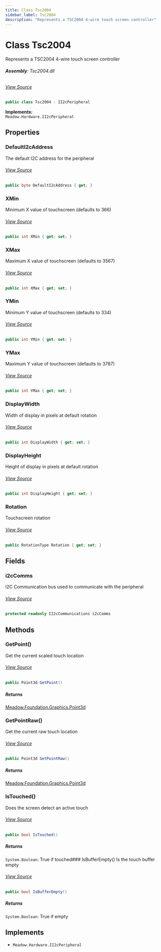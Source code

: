 ```yaml
---
title: Class Tsc2004
sidebar_label: Tsc2004
description: "Represents a TSC2004 4-wire touch screen controller"
---
```

# Class Tsc2004
Represents a TSC2004 4-wire touch screen controller

###### **Assembly**: Tsc2004.dll
###### [View Source](https://github.com/WildernessLabs/Meadow.Foundation.git/blob/develop/Source/Meadow.Foundation.Peripherals/Sensors.Hid.Tsc2004/Driver/Tsc2004.Registers.cs#L3)
```csharp title="Declaration"
public class Tsc2004 : II2cPeripheral
```
**Implements:**  
`Meadow.Hardware.II2cPeripheral`

## Properties
### DefaultI2cAddress
The default I2C address for the peripheral
###### [View Source](https://github.com/WildernessLabs/Meadow.Foundation.git/blob/develop/Source/Meadow.Foundation.Peripherals/Sensors.Hid.Tsc2004/Driver/Tsc2004.cs#L16)
```csharp title="Declaration"
public byte DefaultI2cAddress { get; }
```
### XMin
Minimum X value of touchscreen (defaults to 366)
###### [View Source](https://github.com/WildernessLabs/Meadow.Foundation.git/blob/develop/Source/Meadow.Foundation.Peripherals/Sensors.Hid.Tsc2004/Driver/Tsc2004.cs#L26)
```csharp title="Declaration"
public int XMin { get; set; }
```
### XMax
Maximum X value of touchscreen (defaults to 3567)
###### [View Source](https://github.com/WildernessLabs/Meadow.Foundation.git/blob/develop/Source/Meadow.Foundation.Peripherals/Sensors.Hid.Tsc2004/Driver/Tsc2004.cs#L31)
```csharp title="Declaration"
public int XMax { get; set; }
```
### YMin
Minimum Y value of touchscreen (defaults to 334)
###### [View Source](https://github.com/WildernessLabs/Meadow.Foundation.git/blob/develop/Source/Meadow.Foundation.Peripherals/Sensors.Hid.Tsc2004/Driver/Tsc2004.cs#L36)
```csharp title="Declaration"
public int YMin { get; set; }
```
### YMax
Maximum Y value of touchscreen (defaults to 3787)
###### [View Source](https://github.com/WildernessLabs/Meadow.Foundation.git/blob/develop/Source/Meadow.Foundation.Peripherals/Sensors.Hid.Tsc2004/Driver/Tsc2004.cs#L41)
```csharp title="Declaration"
public int YMax { get; set; }
```
### DisplayWidth
Width of display in pixels at default rotation
###### [View Source](https://github.com/WildernessLabs/Meadow.Foundation.git/blob/develop/Source/Meadow.Foundation.Peripherals/Sensors.Hid.Tsc2004/Driver/Tsc2004.cs#L46)
```csharp title="Declaration"
public int DisplayWidth { get; set; }
```
### DisplayHeight
Height of display in pixels at default rotation
###### [View Source](https://github.com/WildernessLabs/Meadow.Foundation.git/blob/develop/Source/Meadow.Foundation.Peripherals/Sensors.Hid.Tsc2004/Driver/Tsc2004.cs#L51)
```csharp title="Declaration"
public int DisplayHeight { get; set; }
```
### Rotation
Touchscreen rotation
###### [View Source](https://github.com/WildernessLabs/Meadow.Foundation.git/blob/develop/Source/Meadow.Foundation.Peripherals/Sensors.Hid.Tsc2004/Driver/Tsc2004.cs#L56)
```csharp title="Declaration"
public RotationType Rotation { get; set; }
```
## Fields
### i2cComms
I2C Communication bus used to communicate with the peripheral
###### [View Source](https://github.com/WildernessLabs/Meadow.Foundation.git/blob/develop/Source/Meadow.Foundation.Peripherals/Sensors.Hid.Tsc2004/Driver/Tsc2004.cs#L21)
```csharp title="Declaration"
protected readonly II2cCommunications i2cComms
```
## Methods
### GetPoint()
Get the current scaled touch location
###### [View Source](https://github.com/WildernessLabs/Meadow.Foundation.git/blob/develop/Source/Meadow.Foundation.Peripherals/Sensors.Hid.Tsc2004/Driver/Tsc2004.cs#L95)
```csharp title="Declaration"
public Point3d GetPoint()
```

##### Returns

[Meadow.Foundation.Graphics.Point3d](../Meadow.Foundation.Graphics/Point3d)
### GetPointRaw()
Get the current raw touch location
###### [View Source](https://github.com/WildernessLabs/Meadow.Foundation.git/blob/develop/Source/Meadow.Foundation.Peripherals/Sensors.Hid.Tsc2004/Driver/Tsc2004.cs#L113)
```csharp title="Declaration"
public Point3d GetPointRaw()
```

##### Returns

[Meadow.Foundation.Graphics.Point3d](../Meadow.Foundation.Graphics/Point3d)
### IsTouched()
Does the screen detect an active touch
###### [View Source](https://github.com/WildernessLabs/Meadow.Foundation.git/blob/develop/Source/Meadow.Foundation.Peripherals/Sensors.Hid.Tsc2004/Driver/Tsc2004.cs#L151)
```csharp title="Declaration"
public bool IsTouched()
```

##### Returns

`System.Boolean`: True if touched### IsBufferEmpty()
Is the touch buffer empty
###### [View Source](https://github.com/WildernessLabs/Meadow.Foundation.git/blob/develop/Source/Meadow.Foundation.Peripherals/Sensors.Hid.Tsc2004/Driver/Tsc2004.cs#L159)
```csharp title="Declaration"
public bool IsBufferEmpty()
```

##### Returns

`System.Boolean`: True if empty
## Implements

* `Meadow.Hardware.II2cPeripheral`
